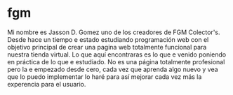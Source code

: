 # fgm
Mi nombre es Jasson D. Gomez uno de los creadores de FGM Colector's.
Desde hace un tiempo e estado estudiando programación web con el objetivo principal de crear una pagina web totalmente funcional para nuestra tienda virtual.
Lo que aquí encontraras es lo que e venido poniendo en práctica de lo que e estudiado.
No es una página totalmente profesional pero la e empezado desde cero, cada vez que aprenda algo nuevo y vea que lo puedo implementar lo haré para así mejorar cada vez más la experencia para el usuario.
